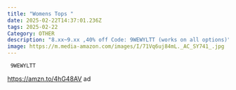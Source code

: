 ```yaml
---
title: "Womens Tops "
date: 2025-02-22T14:37:01.236Z
tags: 2025-02-22
Category: OTHER
description: "8.xx~9.xx ,40% off Code: 9WEWYLTT (works on all options)"
image: https://m.media-amazon.com/images/I/71Vq6uj84mL._AC_SY741_.jpg
---
```

<pre class="language-javascript"><code

class="language-javascript"> 9WEWYLTT</code></pre>

https://amzn.to/4hG48AV  ad